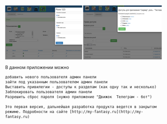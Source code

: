 ![Preview](theme/default/backend/img/preview.png)

В данном приложении можно

    добавить нового пользователя админ панели
    зайти под указанным пользователем админ панели
    Выставить привилегии - доступы к разделам (как одну так и несколько)
    Заблокировать пользователя админ панели
    Разрешить сброс пароля (нужно приложение "Движок  Телеграм - бот")
    
    Это первая версия, дальнейшая разработка продукта ведется в закрытом режиме. Подробности на сайте [http://my-fantasy.ru](http://my-fantasy.ru)
